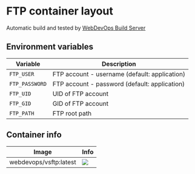 # FTP container layout

Automatic build and tested by [WebDevOps Build Server](https://build.webdevops.io/)

## Environment variables

Variable         | Description
---------------- | ------------------------------------------------------------------------------
`FTP_USER`       | FTP account - username (default: application)
`FTP_PASSWORD`   | FTP account - password (default: application)
`FTP_UID`        | UID of FTP account
`FTP_GID`        | GID of FTP account
`FTP_PATH`       | FTP root path

## Container info

Image                               | Info                                                                       
----------------------------------- | ----------------------------------------------------------------------------------
webdevops/vsftp:latest              | [![](https://badge.imagelayers.io/webdevops/vsftp:latest.svg)](https://imagelayers.io/?images=webdevops/vsftp:latest 'Get your own badge on imagelayers.io')
